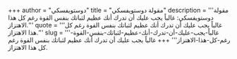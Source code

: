 +++
author = "دوستويفسكي"
title = "مقولة دوستويفسكي"
description = '''مقولة دوستويفسكي: غالباً يجب عليك أن تدرك أنك عظيم لثباتك بنفس القوة رغم كل هذا الاهتزاز.'''
quote = '''غالباً يجب عليك أن تدرك أنك عظيم لثباتك بنفس القوة رغم كل هذا الاهتزاز.'''
slug = '''غالباً-يجب-عليك-أن-تدرك-أنك-عظيم-لثباتك-بنفس-القوة-رغم-كل-هذا-الاهتزاز'''
+++
غالباً يجب عليك أن تدرك أنك عظيم لثباتك بنفس القوة رغم كل هذا الاهتزاز.
